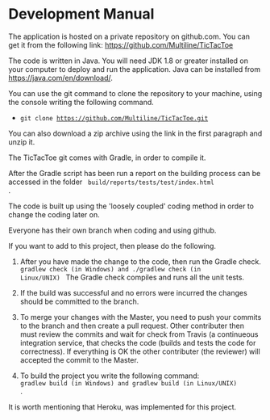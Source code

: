 # Development Manual

The application is hosted on a private repository on github.com. You can get it from the following link: https://github.com/Multiline/TicTacToe

The code is written in Java. You will need JDK 1.8 or greater installed on your computer to deploy and run the application. Java can be installed from https://java.com/en/download/.

You can use the git command to clone the repository to your machine, using the console writing the following command.

- <code>git clone https://github.com/Multiline/TicTacToe.git</code>

You can also download a zip archive using the link in the first paragraph and unzip it.

The TicTacToe git comes with Gradle, in order to compile it. 

After the Gradle script has been run a report on the building process can be accessed in the folder <code> build/reports/tests/test/index.html </code>.

The code is built up using the 'loosely coupled' coding method in order to change the coding later on. 

Everyone has their own branch when coding and using github. 

If you want to add to this project, then please do the following.

1. After you have made the change to the code, then run the Gradle check. 
<code> gradlew check (in Windows) and ./gradlew check (in Linux/UNIX) </code>
The Gradle check compiles and runs all the unit tests.

2. If the build was successful and no errors were incurred the changes should be committed to the branch.

3. To merge your changes with the Master, you need to push your commits to the branch and then create a pull request. Other contributer then must review the commits and wait for check from Travis (a continueous integration service, that checks the code (builds and tests the code for correctness). If everything is OK the other contributer (the reviewer) will accepted the commit to the Master.

4. To build the project you write the following command: <code> gradlew build (in Windows) and gradlew build (in Linux/UNIX) </code>. 

It is worth mentioning that Heroku, was implemented for this project.
